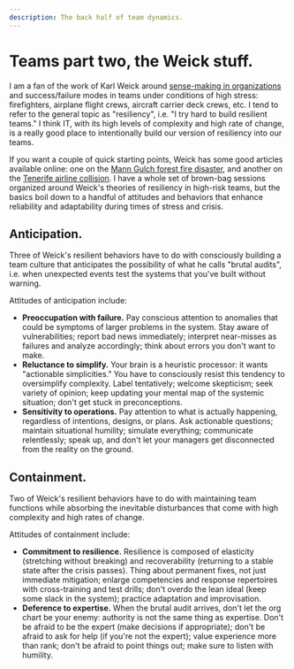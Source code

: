 ```yaml
---
description: The back half of team dynamics.
---
```


# Teams part two, the Weick stuff.

I am a fan of the work of Karl Weick around [sense-making in organizations](https://www.amazon.com/gp/product/1118862414) and success/failure modes in teams under conditions of high stress: firefighters, airplane flight crews, aircraft carrier deck crews, etc. I tend to refer to the general topic as "resiliency", i.e. "I try hard to build resilient teams." I think IT, with its high levels of complexity and high rate of change, is a really good place to intentionally build our version of resiliency into our teams.

If you want a couple of quick starting points, Weick has some good articles available online: one on the [Mann Gulch forest fire disaster](https://www.nifc.gov/safety/mann_gulch/suggested_reading/The_Collapse_of_Sensemaking_in_Organizations_The_Mann_Gulch.pdf), and another on the [Tenerife airline collision](https://deepblue.lib.umich.edu/bitstream/handle/2027.42/68716/10.1177_014920639001600304.pdf). I have a whole set of brown-bag sessions organized around Weick's theories of resiliency in high-risk teams, but the basics boil down to a handful of attitudes and behaviors that enhance reliability and adaptability during times of stress and crisis.

## Anticipation.

Three of Weick's resilient behaviors have to do with consciously building a team culture that anticipates the possibility of what he calls "brutal audits", i.e. when unexpected events test the systems that you've built without warning.

Attitudes of anticipation include:

* **Preoccupation with failure.** Pay conscious attention to anomalies that could be symptoms of larger problems in the system. Stay aware of vulnerabilities; report bad news immediately; interpret near-misses as failures and analyze accordingly; think about errors you don't want to make. 
* **Reluctance to simplify.** Your brain is a heuristic processor: it wants "actionable simplicities." You have to consciously resist this tendency to oversimplify complexity. Label tentatively; welcome skepticism; seek variety of opinion; keep updating your mental map of the systemic situation; don't get stuck in preconceptions. 
* **Sensitivity to operations.** Pay attention to what is actually happening, regardless of intentions, designs, or plans. Ask actionable questions; maintain situational humility; simulate everything; communicate relentlessly; speak up, and don't let your managers get disconnected from the reality on the ground.

## Containment.

Two of Weick's resilient behaviors have to do with maintaining team functions while absorbing the inevitable disturbances that come with high complexity and high rates of change.

Attitudes of containment include:

* **Commitment to resilience.** Resilience is composed of elasticity \(stretching without breaking\) and recoverability \(returning to a stable state after the crisis passes\). Thing about permanent fixes, not just immediate mitigation; enlarge competencies and response repertoires with cross-training and test drills; don't overdo the lean ideal \(keep some slack in the system\); practice adaptation and improvisation. 
* **Deference to expertise.** When the brutal audit arrives, don't let the org chart be your enemy: authority is not the same thing as expertise. Don't be afraid to be the expert \(make decisions if appropriate\); don't be afraid to ask for help \(if you're not the expert\); value experience more than rank; don't be afraid to point things out; make sure to listen with humility.



